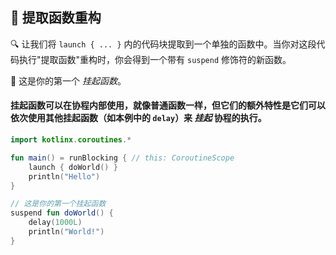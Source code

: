 
## 🚀 提取函数重构

🔍 让我们将 `launch { ... }` 内的代码块提取到一个单独的函数中。当你对这段代码执行"提取函数"重构时，你会得到一个带有 `suspend` 修饰符的新函数。

🎉 这是你的第一个 *挂起函数*。

#### 挂起函数可以在协程内部使用，就像普通函数一样，但它们的额外特性是它们可以依次使用其他挂起函数（如本例中的 `delay`）来 *挂起* 协程的执行。

```kotlin
import kotlinx.coroutines.*

fun main() = runBlocking { // this: CoroutineScope
    launch { doWorld() }
    println("Hello")
}

// 这是你的第一个挂起函数
suspend fun doWorld() {
    delay(1000L)
    println("World!")
}
```
